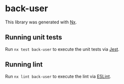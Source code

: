 # back-user

This library was generated with [Nx](https://nx.dev).

## Running unit tests

Run `nx test back-user` to execute the unit tests via [Jest](https://jestjs.io).

## Running lint

Run `nx lint back-user` to execute the lint via [ESLint](https://eslint.org/).

